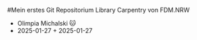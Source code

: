 #Mein erstes Git Repositorium
Library Carpentry von FDM.NRW

- Olimpia Michalski :cat:
- 2025-01-27 + 2025-01-27
